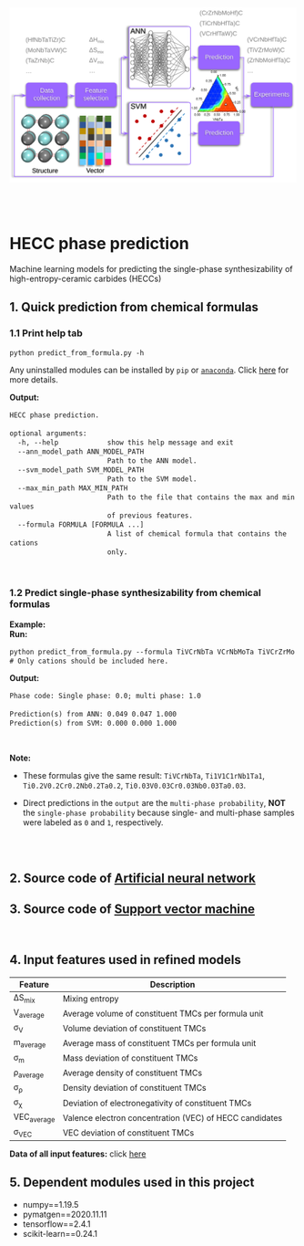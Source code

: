 ![ML framewok](https://github.com/jzhang-github/HECC_phase_prediction/blob/main/imgs/ML%20framework.svg)

<br/>
<br/>

# HECC phase prediction
Machine learning models for predicting the single-phase synthesizability of high-entropy-ceramic carbides (HECCs)

## 1. Quick prediction from chemical formulas

 ### 1.1 Print help tab

```
python predict_from_formula.py -h
```

Any uninstalled modules can be installed by `pip` or [`anaconda`](https://www.anaconda.com/). Click [here](https://github.com/jzhang-github/HECC_phase_prediction/blob/main/docs/InstallDependenciesForHeccPrediction.md) for more details. 

**Output:**
```
HECC phase prediction.

optional arguments:
  -h, --help            show this help message and exit
  --ann_model_path ANN_MODEL_PATH
                        Path to the ANN model.
  --svm_model_path SVM_MODEL_PATH
                        Path to the SVM model.
  --max_min_path MAX_MIN_PATH
                        Path to the file that contains the max and min values
                        of previous features.
  --formula FORMULA [FORMULA ...]
                        A list of chemical formula that contains the cations
                        only.
```

<br/>

### 1.2 Predict single-phase synthesizability from chemical formulas
**Example:**
<br/>
**Run:**
```
python predict_from_formula.py --formula TiVCrNbTa VCrNbMoTa TiVCrZrMo # Only cations should be included here.
```
**Output:**
```
Phase code: Single phase: 0.0; multi phase: 1.0

Prediction(s) from ANN: 0.049 0.047 1.000
Prediction(s) from SVM: 0.000 0.000 1.000
```

<br/>

**Note:** <br/>

* These formulas give the same result: `TiVCrNbTa`, `Ti1V1C1rNb1Ta1`, `Ti0.2V0.2Cr0.2Nb0.2Ta0.2`, `Ti0.03V0.03Cr0.03Nb0.03Ta0.03`.
    
* Direct predictions in the `output` are the `multi-phase probability`, **NOT** the `single-phase probability` because single- and multi-phase samples were labeled as `0` and `1`, respectively. 
<!--* These models for quick prediction were trained solely on properties of constituent carbides. As shown below:
![10 features](https://github.com/jzhang-github/HECC_phase_prediction/blob/main/Pictures/10Features.svg)
; * For models on all independent features in the original paper, please refer to [ANN](https://github.com/jzhang-github/HECC_phase_prediction#2-source-code-of-artificial-neural-network) and [SVM](https://github.com/jzhang-github/HECC_phase_prediction#3-source-code-of-support-vector-machine)-->
<br/>
<br/>

## 2. Source code of [Artificial neural network](https://github.com/jzhang-github/HECC_phase_prediction/tree/main/ANN)


## 3. Source code of [Support vector machine](https://github.com/jzhang-github/HECC_phase_prediction/blob/main/SVM)
<br/>  

## 4. Input features used in refined models

| Feature | Description | 
|------ | ------ |  
| ΔS<sub>mix</sub> | Mixing entropy |
| V<sub>average</sub> | Average volume of constituent TMCs per formula unit |
| σ<sub>V</sub> | Volume deviation of constituent TMCs |
| m<sub>average</sub> | Average mass of constituent TMCs per formula unit |
| σ<sub>m</sub> | Mass deviation of constituent TMCs |
| ρ<sub>average</sub> | Average density of constituent TMCs |
| σ<sub>ρ</sub> | Density deviation of constituent TMCs |
| σ<sub>χ</sub> | Deviation of electronegativity of constituent TMCs |
| VEC<sub>average</sub> | Valence electron concentration (VEC) of HECC candidates |
| σ<sub>VEC</sub> | VEC deviation of constituent TMCs |

**Data of all input features:** click [here](https://github.com/jzhang-github/HECC_phase_prediction/blob/main/docs/Input%20data.csv)
## 5. Dependent modules used in this project

* numpy==1.19.5
* pymatgen==2020.11.11
* tensorflow==2.4.1
* scikit-learn==0.24.1

